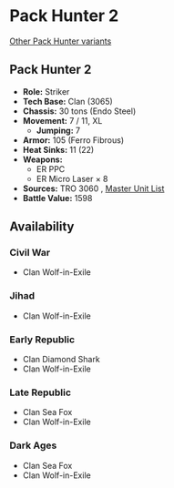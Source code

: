 # Pack Hunter 2 

[Other Pack Hunter variants](../pack_hunter.md) 

## Pack Hunter 2 

- **Role:** Striker 
- **Tech Base:** Clan (3065) 
- **Chassis:** 30 tons (Endo Steel) 
- **Movement:** 7 / 11, XL 
  - **Jumping:** 7 
- **Armor:** 105 (Ferro Fibrous) 
- **Heat Sinks:** 11 (22) 
- **Weapons:** 
  - ER PPC 
  - ER Micro Laser × 8 
- **Sources:** TRO 3060 , [Master Unit List](http://masterunitlist.info/Unit/Details/2393/pack-hunter-2) 
- **Battle Value:** 1598 

## Availability 

### Civil War 

- Clan Wolf-in-Exile 

### Jihad 

- Clan Wolf-in-Exile 

### Early Republic 

- Clan Diamond Shark 
- Clan Wolf-in-Exile 

### Late Republic 

- Clan Sea Fox 
- Clan Wolf-in-Exile 

### Dark Ages 

- Clan Sea Fox 
- Clan Wolf-in-Exile 

